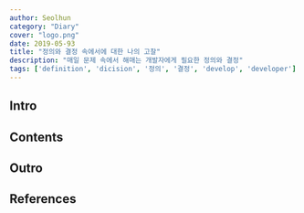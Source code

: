```yaml
---
author: Seolhun
category: "Diary"
cover: "logo.png"
date: 2019-05-93
title: "정의와 결정 속에서에 대한 나의 고찰"
description: "매일 문제 속에서 해매는 개발자에게 필요한 정의와 결정"
tags: ['definition', 'dicision', '정의', '결정', 'develop', 'developer']
---
```



## Intro

## Contents

## Outro

## References
